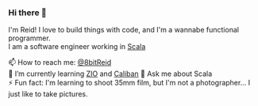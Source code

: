 ### Hi there 👋

I'm Reid! I love to build things with code, and I'm a wannabe functional programmer.  
I am a software engineer working in [Scala](https://www.scala-lang.org/)

📫 How to reach me: [@8bitReid](https://twitter.com/8bitreid)  
🌱 I’m currently learning [ZIO](https://zio.dev/) and [Caliban](https://ghostdogpr.github.io/caliban/)
💬 Ask me about Scala  
⚡ Fun fact: I'm learning to shoot 35mm film, but I'm not a photographer... I just like to take pictures.
<!--
**8bitreid/8bitreid** is a ✨ _special_ ✨ repository because its `README.md` (this file) appears on your GitHub profile.

Here are some ideas to get you started:

- 🔭 I’m currently working on ...
- 🌱 I’m currently learning ...
- 👯 I’m looking to collaborate on ...
- 🤔 I’m looking for help with ...
- 💬 Ask me about ...
- 📫 How to reach me: ...
- 😄 Pronouns: ...
- ⚡ Fun fact: ...
-->
